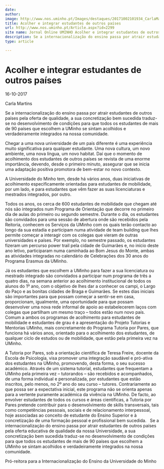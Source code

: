 ```yaml
---
date: 
author: 
image: http://www.nos.uminho.pt/Images/destaques/20171002101934_CarlaMartins.jpg
title: Acolher e integrar estudantes de outros países
url: http://www.nos.uminho.pt/Article.aspx?id=2299
site name: Jornal Online UMINHO Acolher e integrar estudantes de outros países
description: Se a internacionalização do ensino passa por atrair estudantes de outros países pela oferta de qualidade, a sua concretização bem sucedida traduz-se no desenvolvimento de condições para que todos os estudantes de mais de 90 países que escolhem a UMinho se sintam acolhidos e verdadeiramente integrados na nossa comunidade.
type: article

---
```

# Acolher e integrar estudantes de outros países


16-10-2017

Carla Martins

Se a internacionalização do ensino passa por atrair estudantes de outros países pela oferta de qualidade, a sua concretização bem sucedida traduz-se no desenvolvimento de condições para que todos os estudantes de mais de 90 países que escolhem a UMinho se sintam acolhidos e verdadeiramente integrados na nossa comunidade.

Chegar a uma nova universidade de um país diferente é uma experiência muito significativa para qualquer estudante. Uma nova cultura, um novo ambiente, uma nova língua, um novo habitat. Daí que o momento de acolhimento dos estudantes de outros países se revista de uma enorme importância, devendo, desde o primeiro minuto, assegurar que se inicia uma adaptação positiva promotora de bem-estar no novo contexto.

A Universidade do Minho tem, desde há vários anos, duas iniciativas de acolhimento especificamente orientadas para estudantes de mobilidade, por um lado, e para estudantes que vêm fazer as suas licenciaturas e mestrados integrados, por outro.

Todos os anos, os cerca de 600 estudantes de mobilidade que chegam até nós são integrados num Programa de Orientação que decorre no primeiro dia de aulas do primeiro ou segundo semestre. Durante o dia, os estudantes são convidados para uma sessão de abertura onde são recebidos pela Reitoria, conhecem os Serviços da UMinho com os quais terão contacto ao longo da sua estadia e participam numa atividade de team building que lhes permite começar a interagir com os colegas que vieram de outras universidades e países. Por exemplo, no semestre passado, os estudantes fizeram um percurso power trail pela cidade de Guimarães e, no início deste ano letivo, participaram numa caminhada ao Bom Jesus do Monte, ambas as atividades integradas no calendário de Celebrações dos 30 anos do Programa Erasmus da UMinho.

Já os estudantes que escolhem a UMinho para fazer a sua licenciatura ou mestrado integrado são convidados a participar num programa de três a quatro dias, na semana anterior ao acolhimento institucional de todos os alunos do 1º ano, com o objetivo de lhes dar a conhecer os campi, o Largo do Paço e as bonitas cidades de Braga e Guimarães. Se estes dias iniciais são importantes para que possam começar a sentir-se em casa, proporcionam, igualmente, uma oportunidade para que possam desenvolver uma nova rede informal de apoio ao estabelecerem laços com colegas que partilham um mesmo traço – todos estão num novo país.
 
Comum a ambos os programas de acolhimento para estudantes de mobilidade e estudantes de grau é a apresentação do Projeto Tutorias e Mentorias UMinho, mais concretamente do Programa Tutoria por Pares, que funciona há vários anos, orientado para o acolhimento dos estudantes, de qualquer ciclo de estudos ou de mobilidade, que estão pela primeira vez na UMinho.

A Tutoria por Pares, sob a orientação científica de Teresa Freire, docente da Escola de Psicologia, visa promover uma integração saudável e pró-ativa dos estudantes na UMinho, promovendo, desta forma, o seu sucesso académico. Através de um sistema tutorial, estudantes que frequentam a UMinho pela primeira vez – tutorandos – são recebidos e acompanhados, de uma forma individual e personalizada, por estudantes que estão inscritos, pelo menos, no 2º ano do seu curso – tutores. Contrariamente ao que possa ser a expectativa inicial, este programa não se orienta apenas para a vertente puramente académica da vivência na UMinho. De facto, ao envolver estudantes de todos os cursos e áreas científicas, a Tutoria por Pares pretende contribuir para o desenvolvimento de skills transversais, tais como competências pessoais, sociais e de relacionamento interpessoal, hoje associadas ao conceito de estudante do Ensino Superior e à concretização de uma formação pessoal e profissional bem sucedida.
 
Se a internacionalização do ensino passa por atrair estudantes de outros países pela oferta educativa de qualidade da nossa Universidade, a sua concretização bem sucedida traduz-se no desenvolvimento de condições para que todos os estudantes de mais de 90 países que escolhem a UMinho se sintam acolhidos e verdadeiramente integrados na nossa comunidade.

Pró-reitora para a Internacionalização do Ensino da Universidade do Minho

